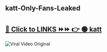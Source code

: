 
 ## katt-Only-Fans-Leaked

# <h2><a href="https://clipsfans.com/katt&ref=git">🔗 Click to LINKS ⏩⏩ 👉 🟢 katt </a></h2>

<a href="https://clipsfans.com/katt&ref=git" rel="nofollow" data-target="animated-image.originalLink"><img src="https://i.ibb.co.com/xMMVF88/686577567.gif" alt="Viral Video Original" style="max-width: 100%; display: inline-block;" data-target="animated-image.originalImage"></a>
